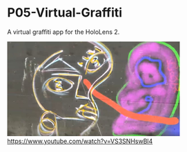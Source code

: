 # P05-Virtual-Graffiti

A virtual graffiti app for the HoloLens 2.

[<img src="image1.jpg" width="400">](https://www.youtube.com/watch?v=VS3SNHswBl4)
<br>
https://www.youtube.com/watch?v=VS3SNHswBl4
